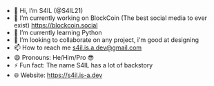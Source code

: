 - 👋 Hi, I’m S4IL (@S4IL21)
- 👀 I’m currently working on BlockCoin (The best social media to ever exist) https://blockcoin.social
- 🌱 I’m currently learning Python
- 💞️ I’m looking to collaborate on any project, i'm good at designing
- 📫 How to reach me s4il.is.a.dev@gmail.com
- 😄 Pronouns: He/Him/Pro 😎
- ⚡ Fun fact: The name S4IL has a lot of backstory
- 🌐 Website: https://s4il.is-a.dev
